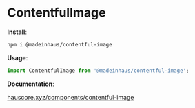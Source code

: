 # ContentfulImage

**Install**:

```bash
npm i @madeinhaus/contentful-image
```

**Usage**:

```javascript
import ContentfulImage from '@madeinhaus/contentful-image';
```

**Documentation**:

[hauscore.xyz/components/contentful-image](https://hauscore.xyz/components/contentful-image)
